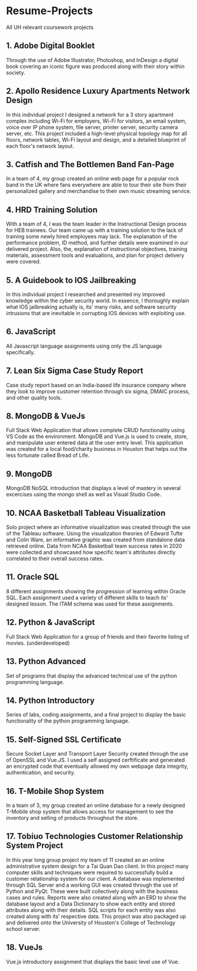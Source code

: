 # Resume-Projects
All UH relevant coursework projects 


## 1. Adobe Digital Booklet

Through the use of Adobe Illustrator, Photoshop, and InDesign a digital book covering an iconic figure was produced along with their story within society.


## 2. Apollo Residence Luxury Apartments Network Design

In this individual project I designed a network for a 3 story apartment complex including Wi-Fi for employers, Wi-Fi for visitors, an email system, voice over IP phone system, file server, printer server, security camera server, etc. This project included a high-level physical topology map for all floors, network tables, Wi-Fi layout and design, and a detailed blueprint of each floor's network layout.


## 3. Catfish and The Bottlemen Band Fan-Page

In a team of 4, my group created an online web page for a popular rock band in the UK where fans everywhere are able to tour their site from their personalized gallery and merchandise to their own music streaming service.


## 4. HRD Training Solution

With a team of 4, I was the team leader in the Instructional Design process for HEB trainees. Our team came up with a training solution to the lack of training some newly hired employees may lack. The explanation of the performance problem, ID method, and further details were examined in our delivered project. Also, the, explanation of instructional objectives, training materials, assessment tools and evaluations, and plan for project delivery were covered.


## 5. A Guidebook to IOS Jailbreaking

In this individual project I researched and presented my improved knowledge within the cyber security world. In essence, I thoroughly explain what IOS jailbreaking actually is, its' many risks, and software security intrusions that are inevitable in corrupting IOS devices with exploiting use.


## 6. JavaScript

All Javascript language assignments using only the JS language specifically.


## 7. Lean Six Sigma Case Study Report

Case study report based on an India-based life insurance company where they look to improve customer retention through six sigma, DMAIC process, and other quality tools.


## 8. MongoDB & VueJs

Full Stack Web Application that allows complete CRUD functionality using VS Code as the environment. MongoDB and Vue.js is used to create, store, and manipulate user entered data at the user entry level. This application was created for a local food/charity business in Houston that helps out the less fortunate called Bread of Life.


## 9. MongoDB 

MongoDB NoSQL introduction that displays a level of mastery in several excercises using the mongo shell as well as Visual Studio Code.


## 10. NCAA Basketball Tableau Visualization

Solo project where an informative visualization was created through the use of the Tableau software. Using the visualization theories of Edward Tufte and Colin Ware, an informative graphic was created from standalone data retrieved online. Data from NCAA Basketball team success rates in 2020 were collected and showcased how specific team's attributes directly correlated to their overall success rates.


## 11. Oracle SQL

8 different assignments showing the progression of learning within Oracle SQL. Each assignment used a variety of different skills to teach its' designed lesson. The ITAM schema was used for these assignments.


## 12. Python & JavaScript

Full Stack Web Application for a group of friends and their favorite listing of movies. (underdeveloped)


## 13. Python Advanced

Set of programs that display the advanced technical use of the python programming language.


## 14. Python Introductory

Series of labs, coding assignments, and a final project to display the basic functionality of the python programming language.


## 15. Self-Signed SSL Certificate

Secure Socket Layer and Transport Layer Security created through the use of OpenSSL and Vue.JS. I used a self assigned cerftificate and generated an encrypted code that eventually allowed my own webpage data integrity, authentication, and security.


## 16. T-Mobile Shop System

In a team of 3, my group created an online database for a newly designed T-Mobile shop system that allows access for management to see the inventory and selling of products throughout the store.


## 17. Tobiuo Technologies Customer Relationship System Project

In this year long group project my team of 11 created an an online administrative system design for a Tai Quan Dao client. In this project many computer skills and techniques were required to successfully build a customer relationship system for our client. A database was implemented through SQL Server and a working GUI was created through the use of Python and PyQt. These were built collectively along with the business cases and rules. Reports were also created along with an ERD to show the database layout and a Data Dictionary to show each entity and stored attributes along with their details. SQL scripts for each entity was also created along with its’ respective data. This project was also packaged up and delivered onto the University of Houston's College of Technology school server.


## 18. VueJs

Vue.js introductory assignment that displays the basic level use of Vue.


